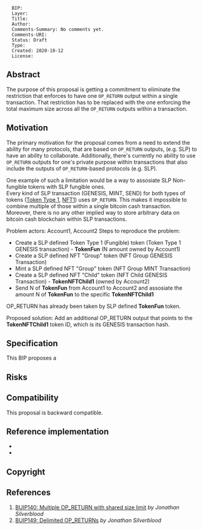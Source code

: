```
  BIP: 
  Layer: 
  Title: 
  Author: 
  Comments-Summary: No comments yet.
  Comments-URI: 
  Status: Draft
  Type: 
  Created: 2020-10-12
  License: 
```

## Abstract
The purpose of this proposal is getting a commitment to eliminate the restriction that enforces to have one `OP_RETURN` output within a single transaction.
That restriction has to be replaced with the one enforcing the total maximum size across all the `OP_RETURN` outputs within a transaction.


## Motivation
The primary motivation for the proposal comes from a need to extend the ability for many protocols, that are based on `OP_RETURN` outputs, (e.g. SLP)
to have an ability to collaborate. Additionally, there's currently no ability to use `OP_RETURN` outputs for one's private purpose within transactions that also 
include the outputs of `OP_RETURN`-based protocols (e.g. SLP).  

One example of such a limitation would be a way to assosiate SLP Non-fungible tokens with SLP fungible ones.  
Every kind of SLP transaction (GENESIS, MINT, SEND) for both types of tokens ([Token Type 1](https://github.com/simpleledger/slp-specifications/blob/master/slp-token-type-1.md),
[NFT1](https://github.com/simpleledger/slp-specifications/blob/master/slp-nft-1.md)) uses `OP_RETURN`. 
This makes it impossible to combine multiple of those within a single bitcoin cash transaction. 
Moreover, there is no any other implied way to store arbitrary data on bitcoin cash blockchain within SLP transactions.


Problem actors: Account1, Account2
Steps to reproduce the problem: 
* Create a SLP defined Token Type 1 (Fungible) token (Token Type 1 GENESIS transaction) - __TokenFun__ (N amount owned by Account1)
* Create a SLP defined NFT "Group" token (NFT Group GENESIS Transaction)
* Mint a SLP defined NFT "Group" token (NFT Group MINT Transaction)
* Create a SLP defined NFT "Child" token (NFT Child GENESIS Transaction) - __TokenNFTChild1__ (owned by Account2)
* Send N of __TokenFun__ from Account1 to Account2 and assosiate the amount N of __TokenFun__ to the specific __TokenNFTChild1__

OP_RETURN has already been taken by SLP defined __TokenFun__ token.

Proposed solution:
Add an additional OP_RETURN output that points to the __TokenNFTChild1__ token ID, which is its GENESIS transaction hash.


## Specification

This BIP proposes a 



## Risks



## Compatibility

This proposal is backward compatible.


## Reference implementation
* 
* 


## Copyright
<!-- This BIP is licensed under the 2-clause BSD license. -->


## References
1. [BUIP140: Multiple OP_RETURN with shared size limit](https://bitco.in/forum/threads/buip140-multiple-op_return-with-shared-size-limit.24952/) *by Jonathan Silverblood*
2. [BUIP149: Delimited OP_RETURNs](https://bitco.in/forum/threads/buip149-delimited-op_returns.26362/#post-111375) *by Jonathan Silverblood*

